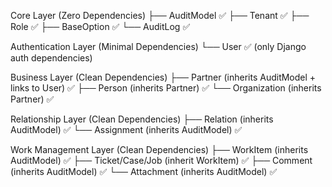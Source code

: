 Core Layer (Zero Dependencies)
├── AuditModel ✅
├── Tenant ✅
├── Role ✅
├── BaseOption ✅
└── AuditLog ✅

Authentication Layer (Minimal Dependencies)
└── User ✅ (only Django auth dependencies)

Business Layer (Clean Dependencies)
├── Partner (inherits AuditModel  + links to User) ✅
├── Person (inherits Partner) ✅
└── Organization (inherits Partner) ✅

Relationship Layer (Clean Dependencies)
├── Relation (inherits AuditModel) ✅
└── Assignment (inherits AuditModel) ✅

Work Management Layer (Clean Dependencies)
├── WorkItem (inherits AuditModel) ✅
├── Ticket/Case/Job (inherit WorkItem) ✅
├── Comment (inherits AuditModel) ✅
└── Attachment (inherits AuditModel) ✅